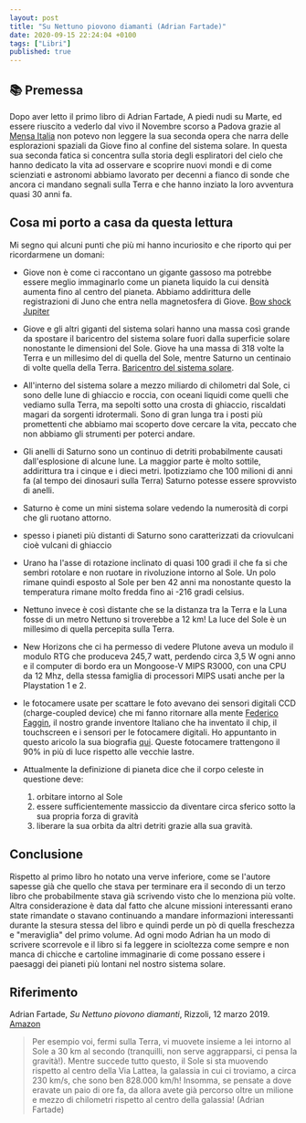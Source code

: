 ```yaml
---
layout: post
title: "Su Nettuno piovono diamanti (Adrian Fartade)"
date: 2020-09-15 22:24:04 +0100
tags: ["Libri"]
published: true
---
```


## :books: Premessa

Dopo aver letto il primo libro di Adrian Fartade, A piedi nudi su Marte, ed essere riuscito a vederlo dal vivo il Novembre scorso a Padova grazie al [Mensa Italia](https://www.mensa.it/2019/10/2069-un-secolo-di-luna/) non potevo non leggere la sua seconda opera che narra delle esplorazioni spaziali da Giove fino al confine del sistema solare.
In questa sua seconda fatica si concentra sulla storia degli espliratori del cielo che hanno dedicato la vita ad osservare e scoprire nuovi mondi e di come scienziati e astronomi abbiamo lavorato per decenni a fianco di sonde che ancora ci mandano segnali sulla Terra e che hanno inziato la loro avventura quasi 30 anni fa.

## Cosa mi porto a casa da questa lettura

Mi segno qui alcuni punti che più mi hanno incuriosito e che riporto qui per ricordarmene un domani:

- Giove non è come ci raccontano un gigante gassoso ma potrebbe essere meglio immaginarlo come un pianeta liquido la cui densità aumenta fino al centro del pianeta. Abbiamo addirittura delle registrazioni di Juno che entra nella magnetosfera di Giove. [Bow shock Jupiter](https://www.youtube.com/watch?v=8CT_txWEo5I)
- Giove e gli altri giganti del sistema solari hanno una massa così grande da spostare il baricentro del sistema solare fuori dalla superficie solare nonostante le dimensioni del Sole. Giove ha una massa di 318 volte la Terra e un millesimo del di quella del Sole, mentre Saturno un centinaio di volte quella della Terra. [Baricentro del sistema solare](https://www.ansa.it/canale_scienza_tecnica/notizie/spazio_astronomia/2020/07/02/trovato-il-baricentro-del-sistema-solare-con-una-precisione-di-100-metri_034f663b-a6d1-4136-91a7-60466054ceae.html).
- All'interno del sistema solare a mezzo miliardo di chilometri dal Sole, ci sono delle lune di ghiaccio e roccia, con oceani liquidi come quelli che vediamo sulla Terra, ma sepolti sotto una crosta di ghiaccio, riscaldati magari da sorgenti idrotermali. Sono di gran lunga tra i posti più promettenti che abbiamo mai scoperto dove cercare la vita, peccato che non abbiamo gli strumenti per poterci andare.
- Gli anelli di Saturno sono un continuo di detriti probabilmente causati dall'esplosione di alcune lune. La maggior parte è molto sottile, addirittura tra i cinque e i dieci metri. Ipotizziamo che 100 milioni di anni fa (al tempo dei dinosauri sulla Terra) Saturno potesse essere sprovvisto di anelli.
- Saturno è come un mini sistema solare vedendo la numerosità di corpi che gli ruotano attorno.
- spesso i pianeti più distanti di Saturno sono caratterizzati da criovulcani cioè vulcani di ghiaccio
- Urano ha l'asse di rotazione inclinato di quasi 100 gradi il che fa si che sembri rotolare e non ruotare in rivoluzione intorno al Sole. Un polo rimane quindi esposto al Sole per ben 42 anni ma nonostante questo la temperatura rimane molto fredda fino ai -216 gradi celsius.
- Nettuno invece è così distante che se la distanza tra la Terra e la Luna fosse di un metro Nettuno si troverebbe a 12 km! La luce del Sole è un millesimo di quella percepita sulla Terra.
- New Horizons che ci ha permesso di vedere Plutone aveva un modulo il modulo RTG che produceva 245,7 watt, perdendo circa 3,5 W ogni anno e il computer di bordo era un Mongoose-V MIPS R3000, con una CPU da 12 Mhz, della stessa famiglia di processori MIPS usati anche per la Playstation 1 e 2.
- le fotocamere usate per scattare le foto avevano dei sensori digitali CCD (charge-coupled device) che mi fanno ritornare alla mente [Federico Faggin](https://en.wikipedia.org/wiki/Federico_Faggin), il nostro grande inventore Italiano che ha inventato il chip, il touchscreen e i sensori per le fotocamere digitali. Ho appuntanto in questo aricolo la sua biografia [qui](../2020-07-01-silicio). Queste fotocamere trattengono il 90% in più di luce rispetto alle vecchie lastre.
- Attualmente la definizione di pianeta dice che il corpo celeste in questione deve:

  1. orbitare intorno al Sole
  2. essere sufficientemente massiccio da diventare circa sferico sotto la sua propria forza di gravità
  3. liberare la sua orbita da altri detriti grazie alla sua gravità.

## Conclusione

Rispetto al primo libro ho notato una verve inferiore, come se l'autore sapesse già che quello che stava per terminare era il secondo di un terzo libro che probabilmente stava già scrivendo visto che lo menziona più volte.
Altra considerazione è data dal fatto che alcune missioni interessanti erano state rimandate o stavano continuando a mandare informazioni interessanti durante la stesura stessa del libro e quindi perde un pò di quella freschezza e "meraviglia" del primo volume.
Ad ogni modo Adrian ha un modo di scrivere scorrevole e il libro si fa leggere in scioltezza come sempre e non manca di chicche e cartoline immaginarie di come possano essere i paesaggi dei pianeti più lontani nel nostro sistema solare.

## Riferimento

Adrian Fartade, _Su Nettuno piovono diamanti_, Rizzoli, 12 marzo 2019. [Amazon](https://www.amazon.it/gp/product/B07BW9PS59/ref=kinw_myk_ro_title)

> Per esempio voi, fermi sulla Terra, vi muovete insieme a lei intorno al Sole a 30 km al secondo (tranquilli, non serve aggrapparsi, ci pensa la gravità!). Mentre succede tutto questo, il Sole si sta muovendo rispetto al centro della Via Lattea, la galassia in cui ci troviamo, a circa 230 km/s, che sono ben 828.000 km/h! Insomma, se pensate a dove eravate un paio di ore fa, da allora avete già percorso oltre un milione e mezzo di chilometri rispetto al centro della galassia! (Adrian Fartade)
